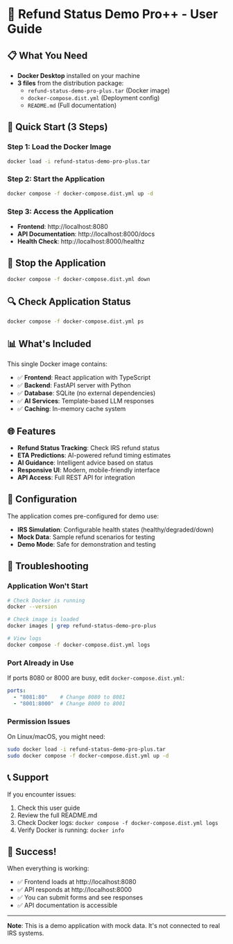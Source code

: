 
# 🚀 Refund Status Demo Pro++ - User Guide

## 📋 What You Need
- **Docker Desktop** installed on your machine
- **3 files** from the distribution package:
  - `refund-status-demo-pro-plus.tar` (Docker image)
  - `docker-compose.dist.yml` (Deployment config)
  - `README.md` (Full documentation)

## 🎯 Quick Start (3 Steps)

### Step 1: Load the Docker Image
```bash
docker load -i refund-status-demo-pro-plus.tar
```

### Step 2: Start the Application
```bash
docker compose -f docker-compose.dist.yml up -d
```

### Step 3: Access the Application
- **Frontend**: http://localhost:8080
- **API Documentation**: http://localhost:8000/docs
- **Health Check**: http://localhost:8000/healthz

## 🛑 Stop the Application
```bash
docker compose -f docker-compose.dist.yml down
```

## 🔍 Check Application Status
```bash
docker compose -f docker-compose.dist.yml ps
```

## 📊 What's Included
This single Docker image contains:
- ✅ **Frontend**: React application with TypeScript
- ✅ **Backend**: FastAPI server with Python
- ✅ **Database**: SQLite (no external dependencies)
- ✅ **AI Services**: Template-based LLM responses
- ✅ **Caching**: In-memory cache system

## 🌐 Features
- **Refund Status Tracking**: Check IRS refund status
- **ETA Predictions**: AI-powered refund timing estimates
- **AI Guidance**: Intelligent advice based on status
- **Responsive UI**: Modern, mobile-friendly interface
- **API Access**: Full REST API for integration

## 🔧 Configuration
The application comes pre-configured for demo use:
- **IRS Simulation**: Configurable health states (healthy/degraded/down)
- **Mock Data**: Sample refund scenarios for testing
- **Demo Mode**: Safe for demonstration and testing

## 🚨 Troubleshooting

### Application Won't Start
```bash
# Check Docker is running
docker --version

# Check image is loaded
docker images | grep refund-status-demo-pro-plus

# View logs
docker compose -f docker-compose.dist.yml logs
```

### Port Already in Use
If ports 8080 or 8000 are busy, edit `docker-compose.dist.yml`:
```yaml
ports:
  - "8081:80"    # Change 8080 to 8081
  - "8001:8000"  # Change 8000 to 8001
```

### Permission Issues
On Linux/macOS, you might need:
```bash
sudo docker load -i refund-status-demo-pro-plus.tar
sudo docker compose -f docker-compose.dist.yml up -d
```

## 📞 Support
If you encounter issues:
1. Check this user guide
2. Review the full README.md
3. Check Docker logs: `docker compose -f docker-compose.dist.yml logs`
4. Verify Docker is running: `docker info`

## 🎉 Success!
When everything is working:
- ✅ Frontend loads at http://localhost:8080
- ✅ API responds at http://localhost:8000
- ✅ You can submit forms and see responses
- ✅ API documentation is accessible

---

**Note**: This is a demo application with mock data. It's not connected to real IRS systems.
